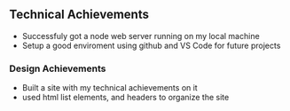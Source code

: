 ## Technical Achievements
- Successfuly got a node web server running on my local machine
- Setup a good enviroment using github and VS Code for future projects

### Design Achievements
- Built a site with my technical achievements on it
- used html list elements, and headers to organize the site 


